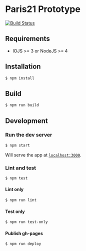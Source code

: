 Paris21 Prototype
================

[![Build Status](https://travis-ci.org/devgateway/paris21.svg?branch=master)](https://travis-ci.org/devgateway/paris21)

## Requirements

* IOJS >= 3 or NodeJS >= 4


## Installation

```bash
$ npm install
```

## Build

```bash
$ npm run build
```

## Development

### Run the dev server

```bash
$ npm start
```

Will serve the app at [`localhost:3000`](http://localhost:3000).

### Lint and test

```bash
$ npm test
```

#### Lint only

```bash
$ npm run lint
```

#### Test only

```bash
$ npm run test-only
```
#### Publish gh-pages
```bash
$ npm run deploy
```
